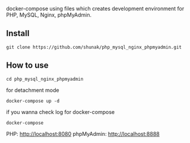 docker-compose using files which creates development environment for PHP, MySQL, Nginx, phpMyAdmin.
## Install
```
git clone https://github.com/shunak/php_mysql_nginx_phpmyadmin.git
```
## How to use
```
cd php_mysql_nginx_phpmyadmin
```
for detachment mode
```
docker-compose up -d
```
if you wanna check log for docker-compose
```
docker-compose
```
PHP: [http://localhost:8080](http://localhost:8080)
phpMyAdmin: [http://localhost:8888](http://localhost:8888)


